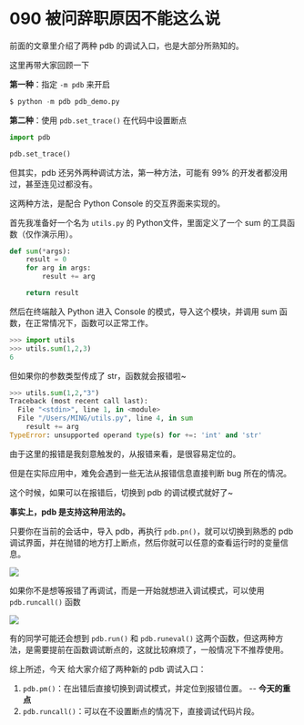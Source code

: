# 090 被问辞职原因不能这么说

前面的文章里介绍了两种 pdb 的调试入口，也是大部分所熟知的。

这里再带大家回顾一下

**第一种**：指定 `-m pdb` 来开启

```python
$ python -m pdb pdb_demo.py
```

**第二种**：使用 `pdb.set_trace()` 在代码中设置断点

```python
import pdb

pdb.set_trace()
```

但其实，pdb 还另外两种调试方法，第一种方法，可能有 99% 的开发者都没用过，甚至连见过都没有。

这两种方法，是配合 Python Console 的交互界面来实现的。

首先我准备好一个名为 `utils.py` 的 Python文件，里面定义了一个 sum 的工具函数（仅作演示用）。

```python
def sum(*args):
    result = 0
    for arg in args:
        result += arg

    return result
```

然后在终端敲入 Python 进入 Console 的模式，导入这个模块，并调用 sum 函数，在正常情况下，函数可以正常工作。

```python
>>> import utils
>>> utils.sum(1,2,3)
6
```

但如果你的参数类型传成了 str，函数就会报错啦~

```python
>>> utils.sum(1,2,"3")
Traceback (most recent call last):
  File "<stdin>", line 1, in <module>
  File "/Users/MING/utils.py", line 4, in sum
    result += arg
TypeError: unsupported operand type(s) for +=: 'int' and 'str'
```

由于这里的报错是我刻意触发的，从报错来看，是很容易定位的。

但是在实际应用中，难免会遇到一些无法从报错信息直接判断 bug 所在的情况。

这个时候，如果可以在报错后，切换到 pdb 的调试模式就好了~

**事实上，pdb 是支持这种用法的。**

只要你在当前的会话中，导入 pdb，再执行 `pdb.pn()`，就可以切换到熟悉的 pdb 调试界面，并在抛错的地方打上断点，然后你就可以任意的查看运行时的变量信息。

![](http://image.iswbm.com/20210314164424.png)

如果你不是想等报错了再调试，而是一开始就想进入调试模式，可以使用 `pdb.runcall()` 函数

![](http://image.iswbm.com/20210314170221.png)

有的同学可能还会想到 `pdb.run()`  和 `pdb.runeval()` 这两个函数，但这两种方法，是需要提前在函数调试断点的，这就比较麻烦了，一般情况下不推荐使用。

综上所述，今天 给大家介绍了两种新的 pdb 调试入口：

1. `pdb.pm()`：在出错后直接切换到调试模式，并定位到报错位置。 -- **今天的重点**
2. `pdb.runcall()`：可以在不设置断点的情况下，直接调试代码片段。
